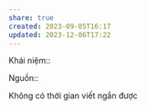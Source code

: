 ```yaml
---
share: true
created: 2023-09-05T16:17
updated: 2023-12-06T17:22
---
```

Khái niệm:: 

Nguồn:: 

Không có thời gian viết ngắn được